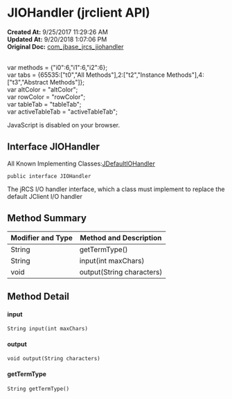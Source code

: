 # JIOHandler (jrclient API)

**Created At:** 9/25/2017 11:29:26 AM  
**Updated At:** 9/20/2018 1:07:06 PM  
**Original Doc:** [com_jbase_jrcs_jiohandler](https://docs.jbase.com/jrcs/com_jbase_jrcs_jiohandler)  

<!--<br>    try {<br>        if (location.href.indexOf('is-external=true') == -1) {<br>            parent.document.title="JIOHandler (jrclient   API)";<br>        }<br>    }<br>    catch(err) {<br>    }<br>//--><br>var methods = {"i0":6,"i1":6,"i2":6};<br>var tabs = {65535:["t0","All Methods"],2:["t2","Instance Methods"],4:["t3","Abstract Methods"]};<br>var altColor = "altColor";<br>var rowColor = "rowColor";<br>var tableTab = "tableTab";<br>var activeTableTab = "activeTableTab";
JavaScript is disabled on your browser.



## Interface JIOHandler

All Known Implementing Classes:[JDefaultIOHandler](./../jdefaultiohandler-%28jrclient---api%29 "class in com.jbase.jrcs")
```
public interface JIOHandler
```

The jRCS I/O handler interface, which a class must implement to replace the default JClient I/O handler

## Method Summary


| Modifier and Type<br> | Method and Description<br> |
| --- | --- |
| String<br> | getTermType()<br> |
| String<br> | input(int maxChars)<br> |
| void<br> | output(String characters)<br> |

### 




## Method Detail

#### input

```
String input(int maxChars)
```





#### output

```
void output(String characters)
```

#### 


#### 


#### getTermType

```
String getTermType()
```
